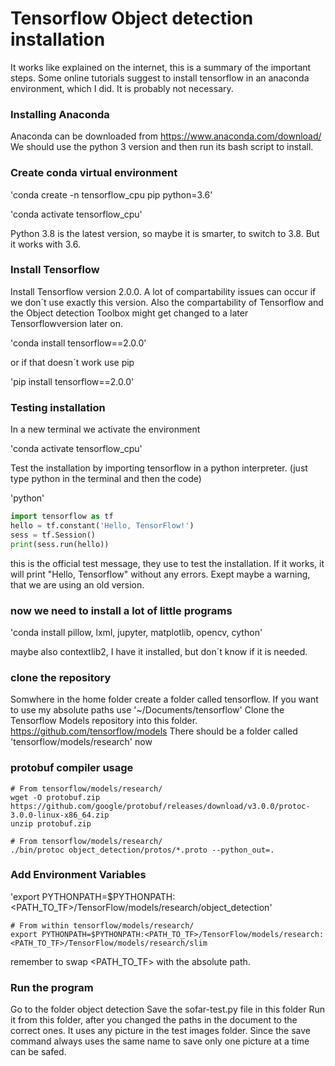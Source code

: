 # Tensorflow Object detection installation

It works like explained on the internet, this is a summary of the important steps. 
Some online tutorials suggest to install tensorflow in an anaconda environment, which I did. 
It is probably not necessary.

### Installing Anaconda

Anaconda can be downloaded from https://www.anaconda.com/download/
We should use the python 3 version and then run its bash script to install.

### Create conda virtual environment

'conda create -n tensorflow_cpu pip python=3.6'

'conda activate tensorflow_cpu'

Python 3.8 is the latest version, so maybe it is smarter, to switch to 3.8.
But it works with 3.6.

### Install Tensorflow

Install Tensorflow version 2.0.0. A lot of compartability issues can occur if we don´t use exactly this version.
Also the compartability of Tensorflow and the Object detection Toolbox might get changed to a later Tensorflowversion later on.

'conda install tensorflow==2.0.0'

or if that doesn´t work use pip

'pip install tensorflow==2.0.0'

### Testing installation

In a new terminal we activate the environment

'conda activate tensorflow_cpu'

Test the installation by importing tensorflow in a python interpreter. (just type python in the terminal and then the code)

'python'

```python
import tensorflow as tf
hello = tf.constant('Hello, TensorFlow!')
sess = tf.Session()
print(sess.run(hello))
```

this is the official test message, they use to test the installation. 
If it works, it will print "Hello, Tensorflow" without any errors.
Exept maybe a warning, that we are using an old version.

### now we need to install a lot of little programs

'conda install pillow, lxml, jupyter, matplotlib, opencv, cython'

maybe also contextlib2, I have it installed, but don´t know if it is needed.

### clone the repository

Somwhere in the home folder create a folder called tensorflow.
If you want to use my absolute paths use '~/Documents/tensorflow'
Clone the Tensorflow Models repository into this folder.
https://github.com/tensorflow/models
There should be a folder called 'tensorflow/models/research' now

### protobuf compiler usage

```
# From tensorflow/models/research/
wget -O protobuf.zip https://github.com/google/protobuf/releases/download/v3.0.0/protoc-3.0.0-linux-x86_64.zip
unzip protobuf.zip

# From tensorflow/models/research/
./bin/protoc object_detection/protos/*.proto --python_out=.
```

### Add Environment Variables

'export PYTHONPATH=$PYTHONPATH:<PATH_TO_TF>/TensorFlow/models/research/object_detection'

```
# From within tensorflow/models/research/
export PYTHONPATH=$PYTHONPATH:<PATH_TO_TF>/TensorFlow/models/research:<PATH_TO_TF>/TensorFlow/models/research/slim
```
remember to swap <PATH_TO_TF> with the absolute path.

### Run the program

Go to the folder object detection
Save the sofar-test.py file in this folder
Run it from this folder, after you changed the paths in the document to the correct ones.
It uses any picture in the test images folder. Since the save command always uses the same name to save only one picture at a time can be safed. 
















